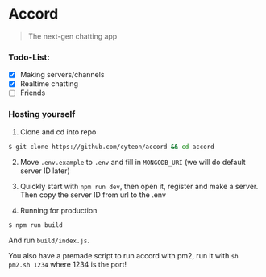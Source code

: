 # Accord

> The next-gen chatting app

### Todo-List:

- [x] Making servers/channels
- [x] Realtime chatting
- [ ] Friends

### Hosting yourself

1. Clone and cd into repo

```bash
$ git clone https://github.com/cyteon/accord && cd accord
```

2. Move `.env.example` to `.env` and fill in `MONGODB_URI` (we will do default server ID later)

3. Quickly start with `npm run dev`, then open it, register and make a server. Then copy the server ID from url to the .env

4. Running for production

```bash
$ npm run build
```

And run `build/index.js`.

You also have a premade script to run accord with pm2, run it with `sh pm2.sh 1234` where 1234 is the port!
